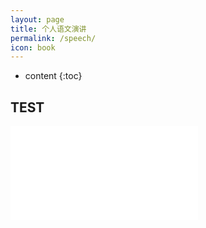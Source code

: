 ```yaml
---
layout: page
title: 个人语文演讲
permalink: /speech/
icon: book
---
```

* content
{:toc}

## TEST

<iframe src="//player.bilibili.com/player.html?aid=414554384&bvid=BV1JV411m7tc&cid=234992154&page=1" scrolling="no" border="0" frameborder="yes" framespacing="0" allowfullscreen="true"> </iframe>
